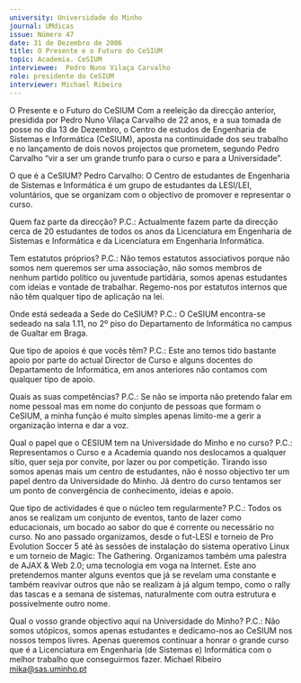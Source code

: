 ```yaml
---
university: Universidade do Minho
journal: UMdicas
issue: Número 47
date: 31 de Dezembro de 2006
title: O Presente e o Futuro do CeSIUM
topic: Academia. CeSIUM
interviewee:  Pedro Nuno Vilaça Carvalho 
role: presidente do CeSIUM
interviewer: Michael Ribeiro
---
```




O Presente e o Futuro do CeSIUM
Com a reeleição da direcção anterior, presidida por Pedro Nuno Vilaça Carvalho  de 22 anos, e a sua tomada de
posse no dia 13 de Dezembro, o Centro de estudos de Engenharia de Sistemas e Informática (CeSIUM), aposta
na continuidade dos seu trabalho e no lançamento de dois novos projectos que prometem, segundo Pedro Carvalho “vir a ser um grande trunfo para o curso e para a Universidade”.


O que é a CeSIUM?
Pedro Carvalho: O Centro de estudantes de
Engenharia de Sistemas e Informática é um
grupo de estudantes da LESI/LEI, voluntários,
que se organizam com o objectivo de
promover e representar o curso.


Quem faz parte da direcção?
P.C.: Actualmente fazem parte da direcção
cerca de 20 estudantes de todos os anos da
Licenciatura em Engenharia de Sistemas e
Informática e da Licenciatura em Engenharia
Informática.


Tem estatutos próprios?
P.C.: Não temos estatutos associativos
porque não somos nem queremos ser uma
associação, não somos membros de nenhum
partido político ou juventude partidária,
somos apenas estudantes com ideias e
vontade de trabalhar.
Regemo-nos por estatutos internos que não
têm qualquer tipo de aplicação na lei.


Onde está sedeada a Sede do CeSIUM?
P.C.: O CeSIUM encontra-se sedeado na sala
1.11, no 2º piso do Departamento de
Informática no campus de Gualtar em Braga.


Que tipo de apoios é que vocês têm?
P.C.: Este ano temos tido bastante apoio por
parte do actual Director de Curso e alguns
docentes do Departamento de Informática,
em anos anteriores não contamos com
qualquer tipo de apoio.


Quais as suas competências?
P.C.: Se não se importa não pretendo falar em
nome pessoal mas em nome do conjunto de
pessoas que formam o CeSIUM, a minha
função é muito simples apenas limito-me a
gerir a organização interna e dar a voz.


Qual o papel que o CESIUM tem na
Universidade do Minho e no curso?
P.C.: Representamos o Curso e a Academia
quando nos deslocamos a qualquer sítio, quer
seja por convite, por lazer ou por competição.
Tirando isso somos apenas mais um centro
de estudantes, não é nosso objectivo ter um
papel dentro da Universidade do Minho. Já
dentro do curso tentamos ser um ponto de
convergência de conhecimento, ideias e
apoio.


Que tipo de actividades é que o núcleo tem
regularmente?
P.C.: Todos os anos se realizam um conjunto
de eventos, tanto de lazer como
educacionais, um bocado ao sabor do que é
corrente ou necessário no curso. No ano
passado organizamos, desde o fut-LESI e
torneio de Pro Evolution Soccer 5 até às
sessões de instalação do sistema operativo
Linux e um torneio de Magic: The Gathering.
Organizamos também uma palestra de AJAX
& Web 2.0; uma tecnologia em voga na
Internet. Este ano pretendemos manter
alguns eventos que já se revelam uma
constante e também reavivar outros que não
se realizam à já algum tempo, como o rally
das tascas e a semana de sistemas,
naturalmente com outra estrutura e
possivelmente outro nome.


Qual o vosso grande objectivo aqui na
Universidade do Minho?
P.C.: Não somos utópicos, somos apenas
estudantes e dedicamo-nos ao CeSIUM nos
nossos tempos livres. Apenas queremos
continuar a honrar o grande curso que é a
Licenciatura em Engenharia (de Sistemas e)
Informática com o melhor trabalho que
conseguirmos fazer.
Michael Ribeiro
mika@sas.uminho.pt